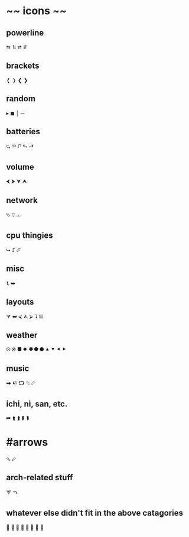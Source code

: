 # ~~ icons ~~

## powerline
⮀ ⮁ ⮂ ⮃

## brackets
❬ ❭ ❮ ❯

## random
▸ ◼  │ ─

## batteries
⮎
⮒
⮏
⮑
⮐

## volume
⮜
⮞
⮟
⮝

## network
⮷
⮸
⮹

## cpu thingies
⮡
⮦
⮰

## misc
⮤
⮩

## layouts
⮛
⮨
⮘
⮙
⮚
⮧
⮽

## weather
⮾
⮿
⯀
⯁
⯂
⯃
⯄
⯅
⯆
⯇
⯈

## music
⮕
⮓
⮔
⮲
⮳

## ichi, ni, san, etc.
⮫
⮬
⮭
⮮
⮯

# #arrows
⮴
⮵

## arch-related stuff
⮗
⮢

## whatever else didn't fit in the above catagories
⮖
⮠
⮣
⮪
⮥
⮺
⮻
⮼

